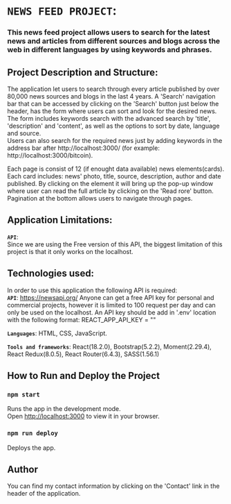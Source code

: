 # `NEWS FEED PROJECT`:
### This news feed project allows users to search for the latest news and articles from different sources and blogs across the web in different languages by using keywords and phrases.

## Project Description and Structure:
The application let users to search through every article published by over 80,000 news sources and blogs in the last 4 years. A 'Search' navigation bar that can be accessed by clicking on the 'Search' button just below the header, has the form where users can sort and look for the desired news. The form includes keywords search with the advanced search by 'title', 'description' and 'content', as well as the options to sort by date, language and source.\
Users can also search for the required news just by adding keywords in the address bar after http://localhost:3000/ (for example: http://localhost:3000/bitcoin).

Each page is consist of 12 (if enought data available) news elements(cards). Each card includes: news' photo, title, source, description, author and date published. By clicking on the element it will bring up the pop-up window where user can read the full article by clicking on the 'Read rore' button.  
Pagination at the bottom allows users to navigate through pages. 

## Application Limitations:
**`API`**:\
Since we are using the Free version of this API, the biggest limitation of this project is that it only works on the localhost.

## Technologies used:
In order to use this application the following API is required:\
**`API`**: https://newsapi.org/ Anyone can get a free API key for personal and commercial projects, however it is limited to 100 request per day and can only be used on the localhost. An API key should be add in '.env' location with the following format: REACT_APP_API_KEY = ""

**`Languages`**: HTML, CSS, JavaScript.

**`Tools and frameworks`**: React(18.2.0), Bootstrap(5.2.2), Moment(2.29.4), React Redux(8.0.5), React Router(6.4.3), SASS(1.56.1) 
 
## How to Run and Deploy the Project

### `npm start`

Runs the app in the development mode.\
Open [http://localhost:3000](http://localhost:3000) to view it in your browser.

### `npm run deploy`

Deploys the app.

## Author

You can find my contact information by clicking on the 'Contact' link in the header of the application.


